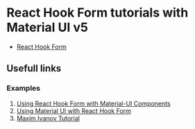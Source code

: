 # React Hook Form tutorials with Material UI v5

- [React Hook Form](https://react-hook-form.com/)

## Usefull links

### Examples

1. [Using React Hook Form with Material-UI Components](https://levelup.gitconnected.com/using-react-hook-form-with-material-ui-components-ba42ace9507a)
2. [Using Material UI with React Hook Form](https://blog.logrocket.com/using-material-ui-with-react-hook-form/)
3. [Maxim Ivanov Tutorial](https://www.youtube.com/watch?v=XlAs-Lid-TA&list=PLIvCYh5AD3HwEpMuJS_cds_8kxMlaIMD-&index=2&ab_channel=MaksimIvanov)
